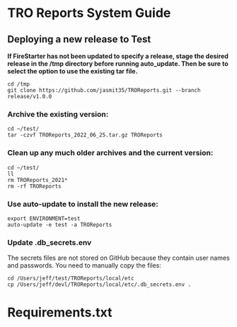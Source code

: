 # TRO Reports System Guide

## Deploying a new release to Test

**If FireStarter has not been updated to specify a release, stage the desired release in the /tmp directory before running auto_update. Then be sure to select the option to use the existing tar file.**

```
cd /tmp
git clone https://github.com/jasmit35/TROReports.git --branch release/v1.0.0
```
### Archive the existing version:

```
cd ~/test/
tar -czvf TROReports_2022_06_25.tar.gz TROReports
```

### Clean up any much older archives and the current version:

```
cd ~/test/
ll
rm TROReports_2021*
rm -rf TROReports
```

### Use auto-update to install the new release:

```
export ENVIRONMENT=test
auto-update -e test -a TROReports
```

### Update .db_secrets.env
The secrets files are not stored on GitHub because they contain user names and passwords. You need to manually copy the files:

```
cd /Users/jeff/test/TROReports/local/etc
cp /Users/jeff/devl/TROReports/local/etc/.db_secrets.env .
```

# Requirements.txt
